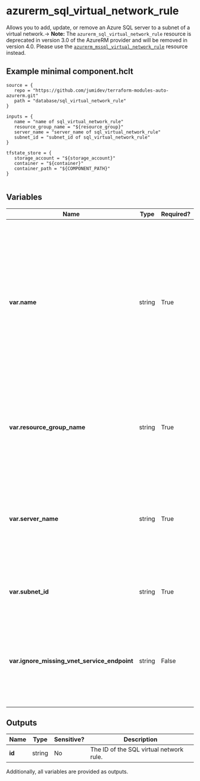 # azurerm_sql_virtual_network_rule

Allows you to add, update, or remove an Azure SQL server to a subnet of a virtual network.-> **Note:** The `azurerm_sql_virtual_network_rule` resource is deprecated in version 3.0 of the AzureRM provider and will be removed in version 4.0. Please use the [`azurerm_mssql_virtual_network_rule`](https://registry.terraform.io/providers/hashicorp/azurerm/latest/docs/resources/mssql_virtual_network_rule) resource instead.

## Example minimal component.hclt

```hcl
source = {
   repo = "https://github.com/jumidev/terraform-modules-auto-azurerm.git" 
   path = "database/sql_virtual_network_rule" 
}

inputs = {
   name = "name of sql_virtual_network_rule" 
   resource_group_name = "${resource_group}" 
   server_name = "server_name of sql_virtual_network_rule" 
   subnet_id = "subnet_id of sql_virtual_network_rule" 
}

tfstate_store = {
   storage_account = "${storage_account}" 
   container = "${container}" 
   container_path = "${COMPONENT_PATH}" 
}


```

## Variables

| Name | Type | Required? |  Description |
| ---- | ---- | --------- |  ----------- |
| **var.name** | string | True | The name of the SQL virtual network rule. Changing this forces a new resource to be created. Cannot be empty and must only contain alphanumeric characters and hyphens. Cannot start with a number, and cannot start or end with a hyphen. | 
| **var.resource_group_name** | string | True | The name of the resource group where the SQL server resides. Changing this forces a new resource to be created. | 
| **var.server_name** | string | True | The name of the SQL Server to which this SQL virtual network rule will be applied to. Changing this forces a new resource to be created. | 
| **var.subnet_id** | string | True | The ID of the subnet that the SQL server will be connected to. | 
| **var.ignore_missing_vnet_service_endpoint** | string | False | Create the virtual network rule before the subnet has the virtual network service endpoint enabled. The default value is false. | 



## Outputs

| Name | Type | Sensitive? | Description |
| ---- | ---- | --------- | --------- |
| **id** | string | No  | The ID of the SQL virtual network rule. | 

Additionally, all variables are provided as outputs.
